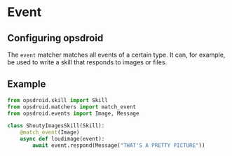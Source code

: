 # Event

## Configuring opsdroid

The `event` matcher matches all events of a certain type. It can, for example, be used to write a skill that responds to images or files.


## Example

```python
from opsdroid.skill import Skill
from opsdroid.matchers import match_event
from opsdroid.events import Image, Message

class ShoutyImagesSkill(Skill):
    @match_event(Image)
    async def loudimage(event):
        await event.respond(Message("THAT'S A PRETTY PICTURE"))
```
